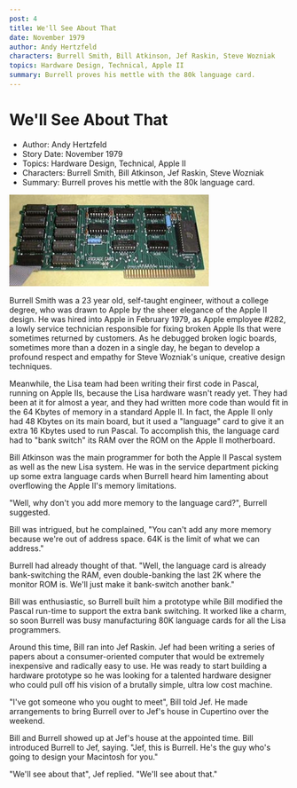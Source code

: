 ```yaml
---
post: 4
title: We'll See About That
date: November 1979
author: Andy Hertzfeld
characters: Burrell Smith, Bill Atkinson, Jef Raskin, Steve Wozniak
topics: Hardware Design, Technical, Apple II
summary: Burrell proves his mettle with the 80k language card.
---
```


# We'll See About That
* Author: Andy Hertzfeld
* Story Date: November 1979
* Topics: Hardware Design, Technical, Apple II
* Characters: Burrell Smith, Bill Atkinson, Jef Raskin, Steve Wozniak
* Summary: Burrell proves his mettle with the 80k language card.

![Apple II Language Card](images/language_card.jpg) 
    
Burrell Smith was a 23 year old, self-taught engineer, without a college degree, who was drawn to Apple by the sheer elegance of the Apple II design.  He was hired into Apple in February 1979, as Apple employee #282, a lowly service technician responsible for fixing broken Apple IIs that were sometimes returned by customers.  As he debugged broken logic boards, sometimes more than a dozen in a single day, he began to develop a profound respect and empathy for Steve Wozniak's unique, creative design techniques.

Meanwhile, the Lisa team had been writing their first code in Pascal, running on Apple IIs, because the Lisa hardware wasn't ready yet.  They had been at it for almost a year, and they had written more code than would fit in the 64 Kbytes of memory in a standard Apple II.  In fact, the Apple II only had 48 Kbytes on its main board, but it used a "language" card to give it an extra 16 Kbytes used to run Pascal.  To accomplish this, the language card had to "bank switch" its RAM over the ROM on the Apple II motherboard.

Bill Atkinson was the main programmer for both the Apple II Pascal system as well as the new Lisa system.  He was in the service department picking up some extra language cards when Burrell heard him lamenting about overflowing the Apple II's memory limitations.

"Well, why don't you add more memory to the language card?", Burrell suggested.

Bill was intrigued, but he complained, "You can't add any more memory because we're out of address space.  64K is the limit of what we can address."

Burrell had already thought of that.  "Well, the language card is already bank-switching the RAM, even double-banking the last 2K where the monitor ROM is.  We'll just make it bank-switch another bank."

Bill was enthusiastic, so Burrell built him a prototype while Bill modified the Pascal run-time to support the extra bank switching.  It worked like a charm, so soon Burrell was busy manufacturing 80K language cards for all the Lisa programmers.

Around this time, Bill ran into Jef Raskin.  Jef had been writing a series of papers about a consumer-oriented computer that would be  extremely inexpensive and radically easy to use.  He was ready to start building a hardware prototype so he was looking for a talented hardware designer who could pull off his vision of a brutally simple, ultra low cost machine.

"I've got someone who you ought to meet", Bill told Jef.  He made arrangements to bring Burrell over to Jef's house in Cupertino over the weekend.

Bill and Burrell showed up at Jef's house at the appointed time.  Bill introduced Burrell to Jef, saying.  "Jef, this is Burrell.  He's the guy who's going to design your Macintosh for you."

"We'll see about that", Jef replied.  "We'll see about that."